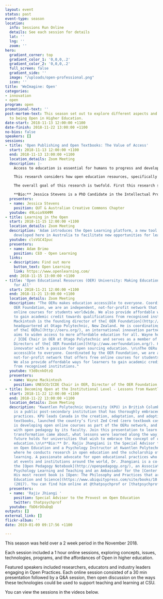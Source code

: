 ```yaml
---
layout: event
status: past
event-type: season
location:
  info: Sessions Run Online
  details: See each session for details
  lat: ''
  lng: ''
  zoom: ''
hero:
  gradient_corner: top
  gradient_color_1: '0,0,0,.2'
  gradient_color_2: '0,0,0,.2'
  full_screen: false
  gradient_side: ''
  image: "/uploads/open-professional.png"
  icon: ''
title: 'WeImagine: Open'
categories:
- innovation
- open
program: open
promotional-text: ''
post-mortem-text: This season set out to explore different aspects and approaches
  to being Open in Higher Education.
date-start: 2018-11-13 12:00:00 +1100
date-finish: 2018-11-22 13:00:00 +1100
no-bios: false
speakers: []
sessions:
- title: 'Open Publishing and Open Textbooks: The Value of Access'
  start: 2018-11-13 12:00:00 +1100
  end: 2018-11-13 13:00:00 +1100
  location_details: Zoom Meeting
  description: |-
    Access to education is essential for humans to progress and develop to their full potential. The fundamental requirement of access to education is highlighted in the United Nation’s Sustainable Development Goal (SDG) number four, to ‘ensure inclusive and equitable quality education and promote lifelong learning opportunities for all’.

    This research considers how open education resources, specifically the creation and adaption of open textbooks, can be better used to support human progress and development through broader access to education. Specifically, it investigates how open publishing models work in the context of open textbooks in higher education. Drawing on the dominant open textbook publishing models in higher education and through qualitative research interviews with stakeholders, this research analyses the circumstances in which open publishing models are effective and efficient; and how they compare to each other.

    The overall goal of this research is twofold. First this research seeks to provide a template to guide Australian stakeholders in higher education on choosing between models of open publishing; making it easier to support, fund, create and adopt open textbooks in the Australian publishing ecosystem. Second, the outcomes of this research assist stakeholders in understanding the potential value associated with providing barrier free access to education resources, such as the potential to address SDGs and support human development.

    **Bio:** Jessica Stevens is a PhD Candidate in the Intellectual Property and Innovation Law Research Program at the Queensland University of Technology. Her research focuses on open access to knowledge, open publishing models, open education resources, sustainable development and human flourishing. She is also the Creative Commons Global Network Council Representative for the Australian Creative Commons Chapter.
  presenters:
  - name: Jessica Stevens
    position: QUT & Australian Creative Commons Chapter
  youtube: 49Loio9XHMM
- title: Learning in the Open
  start: 2018-11-15 12:00:00 +1100
  location_details: Zoom Meeting
  description: 'Adam introduces the Open Learning platform, a new tool that''s been
    developed here in Australia to facilitate new opportunities for learning online. '
  youtube: clsVGC4Ipuc
  presenters:
  - name: Adam Brimo
    position: CEO - Open Learning
  links:
  - description: Find out more
    button_text: Open Learning
    link: https://www.openlearning.com/
  end: 2018-11-15 13:00:00 +1100
- title: 'Open Educational Resources (OER) University: Making Education Accessible
    for All'
  start: 2018-11-21 12:00:00 +1100
  end: 2018-11-21 13:00:00 +1100
  location_details: Zoom Meeting
  description: "The OERu makes education accessible to everyone. Coordinated by the
    OER Foundation, we are an independent, not-for-profit network that offers free
    online courses for students worldwide. We also provide affordable ways for learners
    to gain academic credit towards qualifications from recognised institutions.\n\nWayne
    Mackintosh is the founding director of the[ OER Foundation](http://wikieducator.org/OERF:Home)
    headquartered at Otago Polytechnic, New Zealand. He is coordinating the establishment
    of the[ OERu](http://oeru.org/), an international innovation partnership which
    aims to widen access to more affordable education for all. Wayne holds the UNESCO
    / ICDE Chair in OER at Otago Polytechnic and serves as a member of the Board of
    Directors of the[ OER Foundation](http://www.oerfoundation.org/). He is a strategy
    innovator with a passion for open sourcing education. \n\nThe OERu makes education
    accessible to everyone. Coordinated by the OER Foundation, we are an independent,
    not-for-profit network that offers free online courses for students worldwide.
    We also provide affordable ways for learners to gain academic credit towards qualifications
    from recognised institutions."
  youtube: Y3d0cnkOtzQ
  presenters:
  - name: Wayne Mackintosh
    position: UNESCO/ICDE Chair in OER, Director of the OER Foundation
- title: Becoming Open at the Institutional Level - Lessons from Kwantlen Polytechnic
  start: 2018-11-22 12:00:00 +1100
  end: 2018-11-22 13:00:00 +1100
  location_details: Zoom Meeting
  description: "Kwantlen Polytechnic University (KPU) in British Columbia, Canada
    is a public post-secondary institution that has thoroughly embraced open educational
    practices. KPU leads Canada in the creation, adaptation, and adoption of open
    textbooks, launched the country’s first Zed Cred (zero textbook cost) programs,
    is developing open online courses as part of the OERu network, and supports experimentation
    with open pedagogy by its faculty. Join this presentation to learn about how this
    transformation came about, what lessons were learned along the way, and what the
    future holds for universities that wish to embrace the concept of openness in
    education.\n\n**Bio:** Dr. Rajiv Jhangiani is the Special Advisor to the Provost
    on Open Education and a Psychology Instructor at Kwantlen Polytechnic University,
    where he conducts research in open education and the scholarship of teaching and
    learning. A passionate advocate for open educational practices who has spoken
    at events and institutions around the world, Dr. Jhangiani is a co-founder of
    the [Open Pedagogy Notebook](http://openpedagogy.org/), an Associate Editor of
    Psychology Learning and Teaching and an Ambassador for the [Center for Open Science](https://cos.io/).
    His most recent book is [Open: The Philosophy and Practices that are Revolutionizing
    Education and Science](https://www.ubiquitypress.com/site/books/10.5334/bbc/)
    (2017). You can find him online at @thatpsychprof or [thatpsychprof.com](http://thatpsychprof.com/). "
  presenters:
  - name: 'Rajiv Jhiangi '
    position: Special Advisor to the Provost on Open Education
    twitter: thatpsychprof
  youtube: fbD6rDOuDqQ
outputs: []
external_link: []
flickr-album: ''
date: 2019-01-09 09:17:56 +1100

---
```

This season was held over a 2 week period in the November 2018.

Each session included a 1 hour online sessions, exploring concepts, issues, technologies, programs, and the affordances of Open in higher education.

Featured speakers included researchers, educators and industry leaders engaging in Open Practices. Each online session consisted of a 30 min presentation followed by a Q&A session, then open discussion on the ways these technologies could be used to support teaching and learning at CSU.

You can view the sessions in the videos below.